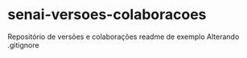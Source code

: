 # senai-versoes-colaboracoes
Repositório de versões e colaborações
readme de exemplo
Alterando .gitignore